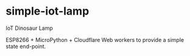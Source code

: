 # simple-iot-lamp
IoT Dinosaur Lamp 

ESP8266 + MicroPython + Cloudflare Web workers to provide a simple state end-point.
